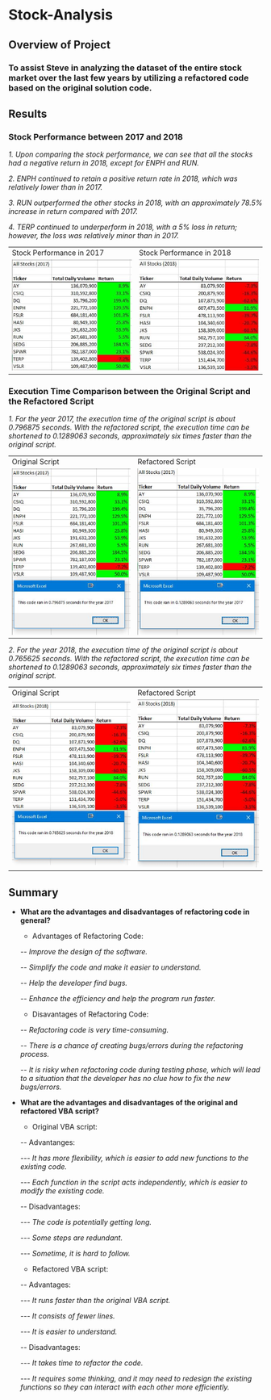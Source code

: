 # Stock-Analysis

## **Overview of Project**

### To assist Steve in analyzing the dataset of the entire stock market over the last few years by utilizing a refactored code based on the original solution code.


## **Results**

### **Stock Performance between 2017 and 2018**

  _1. Upon comparing the stock performance, we can see that all the stocks had a negative return in 2018, except for ENPH and RUN._

  _2. ENPH continued to retain a positive return rate in 2018, which was relatively lower than in 2017._

  _3. RUN outperformed the other stocks in 2018, with an approximately 78.5% increase in return compared with 2017._

  _4. TERP continued to underperform in 2018, with a 5% loss in return; however, the loss was relatively minor than in 2017._ 
  
  <table>
  <tr>
    <td>Stock Performance in 2017</td>
    <td>Stock Performance in 2018</td>
  </tr>
  <tr>
    <td><img src="Resources/Stock Performance _2017.png" width=300></td>
    <td><img src="Resources/Stock Performance _2018.png" width=300></td>
  </tr>
 </table>


### **Execution Time Comparison between the Original Script and the Refactored Script**

  _1. For the year 2017, the execution time of the original script is about 0.796875 seconds. With the refactored script, the execution time can be shortened to 0.1289063 seconds, approximately six times faster than the original script._ 
  
  <table>
  <tr>
    <td>Original Script</td>
    <td>Refactored Script</td>
  </tr>
  <tr>
    <td><img src="Resources/Elapsed Run Time with Original Code _2017.PNG" width=300></td>
    <td><img src="Resources/VBA_Challenge_2017.PNG" width=300></td>
  </tr>
  </table>

  _2. For the year 2018, the execution time of the original script is about 0.765625 seconds. With the refactored script, the execution time can be shortened to 0.1289063 seconds, approximately six times faster than the original script._ 

  <table>
  <tr>
    <td>Original Script</td>
    <td>Refactored Script</td>
  </tr>
  <tr>
    <td><img src="Resources/Elapsed Run Time with Original Code _2018.PNG" width=300></td>
    <td><img src="Resources/VBA_Challenge_2018.PNG" width=300></td>
  </tr>
  </table>


## **Summary**

- **What are the advantages and disadvantages of refactoring code in general?**

  - Advantages of Refactoring Code:

   -- _Improve the design of the software._

   -- _Simplify the code and make it easier to understand._

   -- _Help the developer find bugs._

   -- _Enhance the efficiency and help the program run faster._ 
  
  - Disavantages of Refactoring Code:

   -- _Refactoring code is very time-consuming._

   -- _There is a chance of creating bugs/errors during the refactoring process._

   -- _It is risky when refactoring code during testing phase, which will lead to a situation that the developer has no clue how to fix the new bugs/errors._

- **What are the advantages and disadvantages of the original and refactored VBA script?**

  - Original VBA script:

   -- Advantanges:

    --- _It has more flexibility, which is easier to add new functions to the existing code._
    
    --- _Each function in the script acts independently, which is easier to modify the existing code._

   -- Disadvantages:
   
    --- _The code is potentially getting long._
    
    --- _Some steps are redundant._

    --- _Sometime, it is hard to follow._
    
  - Refactored VBA script:

   -- Advantages:
   
    --- _It runs faster than the original VBA script._
    
    --- _It consists of fewer lines._
    
    --- _It is easier to understand._
   
   -- Disadvantages:
    
    --- _It takes time to refactor the code._

    --- _It requires some thinking, and it may need to redesign the existing functions so they can interact with each other more efficiently._ 
